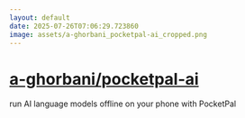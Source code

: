 ```yaml
---
layout: default
date: 2025-07-26T07:06:29.723860
image: assets/a-ghorbani_pocketpal-ai_cropped.png
---
```


# [a-ghorbani/pocketpal-ai](https://github.com/a-ghorbani/pocketpal-ai)

run AI language models offline on your phone with PocketPal
